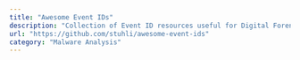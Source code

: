 ```yaml
---
title: "Awesome Event IDs"
description: "Collection of Event ID resources useful for Digital Forensics and Incident Response"
url: "https://github.com/stuhli/awesome-event-ids"
category: "Malware Analysis"
---
```

